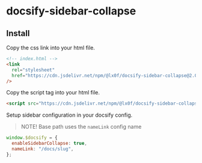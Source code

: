 # docsify-sidebar-collapse

## Install

Copy the css link into your html file.

```html
<!-- index.html -->
<link
  rel="stylesheet"
  href="https://cdn.jsdelivr.net/npm/@lx0f/docsify-sidebar-collapse@2.0.0/dist/index.css"
/>
```

Copy the script tag into your html file.

```html
<script src="https://cdn.jsdelivr.net/npm/@lx0f/docsify-sidebar-collapse@2.0.0/dist/index.js"></script>
```

Setup sidebar configuration in your docsify config.

> NOTE! Base path uses the `nameLink` config name

```js
window.$docsify = {
  enableSidebarCollapse: true,
  nameLink: "/docs/slug",
};
```
